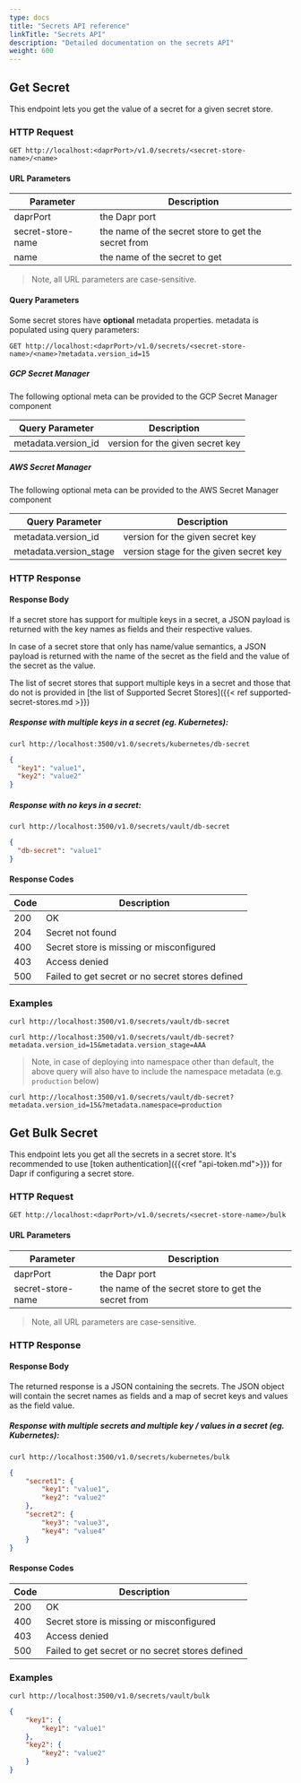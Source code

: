 ```yaml
---
type: docs
title: "Secrets API reference"
linkTitle: "Secrets API"
description: "Detailed documentation on the secrets API"
weight: 600
---
```


## Get Secret

This endpoint lets you get the value of a secret for a given secret store.

### HTTP Request

```
GET http://localhost:<daprPort>/v1.0/secrets/<secret-store-name>/<name>
```

#### URL Parameters

Parameter | Description
--------- | -----------
daprPort | the Dapr port
secret-store-name | the name of the secret store to get the secret from
name | the name of the secret to get

> Note, all URL parameters are case-sensitive.

#### Query Parameters

Some secret stores have **optional** metadata properties. metadata is populated using query parameters:

```
GET http://localhost:<daprPort>/v1.0/secrets/<secret-store-name>/<name>?metadata.version_id=15
```

##### GCP Secret Manager
The following optional meta can be provided to the GCP Secret Manager component

Query Parameter | Description
--------- | -----------
metadata.version_id | version for the given secret key

##### AWS Secret Manager
The following optional meta can be provided to the AWS Secret Manager component

Query Parameter | Description
--------- | -----------
metadata.version_id | version for the given secret key
metadata.version_stage | version stage for the given secret key

### HTTP Response

#### Response Body

If a secret store has support for multiple keys in a secret, a JSON payload is returned with the key names as fields and their respective values.

In case of a secret store that only has name/value semantics, a JSON payload is returned with the name of the secret as the field and the value of the secret as the value.

The list of secret stores that support multiple keys in a secret and those that do not is provided in [the list of Supported Secret Stores]({{< ref supported-secret-stores.md >}})

##### Response with multiple keys in a secret (eg. Kubernetes):

```shell
curl http://localhost:3500/v1.0/secrets/kubernetes/db-secret
```

```json
{
  "key1": "value1",
  "key2": "value2"
}
```

##### Response with no keys in a secret:

```shell
curl http://localhost:3500/v1.0/secrets/vault/db-secret
```

```json
{
  "db-secret": "value1"
}
```

#### Response Codes

Code | Description
---- | -----------
200  | OK
204  | Secret not found
400  | Secret store is missing or misconfigured
403  | Access denied
500  | Failed to get secret or no secret stores defined

### Examples

```shell
curl http://localhost:3500/v1.0/secrets/vault/db-secret
```

```shell
curl http://localhost:3500/v1.0/secrets/vault/db-secret?metadata.version_id=15&metadata.version_stage=AAA
```

> Note, in case of deploying into namespace other than  default, the above query will also have to include the namespace metadata (e.g. `production` below)

```shell
curl http://localhost:3500/v1.0/secrets/vault/db-secret?metadata.version_id=15&?metadata.namespace=production
```

## Get Bulk Secret

This endpoint lets you get all the secrets in a secret store.
It's recommended to use [token authentication]({{<ref "api-token.md">}}) for Dapr if configuring a secret store.

### HTTP Request

```
GET http://localhost:<daprPort>/v1.0/secrets/<secret-store-name>/bulk
```

#### URL Parameters

Parameter | Description
--------- | -----------
daprPort | the Dapr port
secret-store-name | the name of the secret store to get the secret from

> Note, all URL parameters are case-sensitive.

### HTTP Response

#### Response Body

The returned response is a JSON containing the secrets. The JSON object will contain the secret names as fields and a map of secret keys and values as the field value.

##### Response with multiple secrets and multiple key / values in a secret (eg. Kubernetes):

```shell
curl http://localhost:3500/v1.0/secrets/kubernetes/bulk
```

```json
{
    "secret1": {
        "key1": "value1",
        "key2": "value2"
    },
    "secret2": {
        "key3": "value3",
        "key4": "value4"
    }
}
```

#### Response Codes

Code | Description
---- | -----------
200  | OK
400  | Secret store is missing or misconfigured
403  | Access denied
500  | Failed to get secret or no secret stores defined

### Examples

```shell
curl http://localhost:3500/v1.0/secrets/vault/bulk
```

```json
{
    "key1": {
        "key1": "value1"
    },
    "key2": {
        "key2": "value2"
    }
}
```
